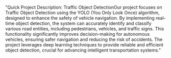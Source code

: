 "Quick Project Description: Traffic Object DetectionOur project focuses on Traffic Object Detection using the YOLO (You Only Look Once) algorithm, designed to enhance the safety of vehicle navigation. By implementing real-time object detection, the system can accurately identify and classify various road entities, including pedestrians, vehicles, and traffic signs. This functionality significantly improves decision-making for autonomous vehicles, ensuring safer navigation and reducing the risk of accidents. The project leverages deep learning techniques to provide reliable and efficient object detection, crucial for advancing intelligent transportation systems."
